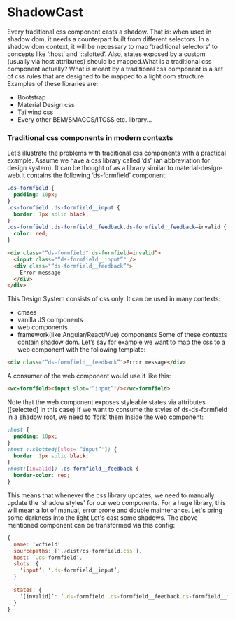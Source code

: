 # ShadowCast

Every traditional css component casts a shadow.
That is: when used in shadow dom, it needs a counterpart built from different selectors.
In a shadow dom context, it will be necessary to map ‘traditional selectors’ to concepts like ‘:host’ and ‘::slotted’.
Also, states exposed by a custom (usually via host attributes) should be mapped.What is a traditional css component actually?
What is meant by a traditional css component is a set of css rules that are designed to be mapped to a light dom structure.
Examples of these libraries are:

- Bootstrap
- Material Design css
- Tailwind css
- Every other BEM/SMACCS/ITCSS etc. library...

### Traditional css components in modern contexts

Let’s illustrate the problems with traditional css components with a practical example. Assume we have a css library called ‘ds’ (an abbreviation for design system). It can be thought of as a library similar to material-design-web.It contains the following ‘ds-formfield’ component:

```css
.ds-formfield {
  padding: 10px;
}
.ds-formfield .ds-formfield__input {
  border: 1px solid black;
}
.ds-formfield .ds-formfield__feedback.ds-formfield__feedback—invalid {
  color: red;
}
```

```html
<div class="“ds-formfield" ds-formfield—invalid”>
  <input class="“ds-formfield__input”" />
  <div class="“ds-formfield__feedback”">
    Error message
  </div>
</div>
```

This Design System consists of css only. It can be used in many contexts:

- cmses
- vanilla JS components
- web components
- framework(like Angular/React/Vue) components
  Some of these contexts contain shadow dom. Let’s say for example we want to map the css to a web component with the following template:

```html  <slot name=”input”></slot>
<div class="“ds-formfield__feedback”">Error message</div>
```

A consumer of the web component would use it like this:

```html
<wc-formfield><input slot="“input”"/></wc-formfield>
```

Note that the web component exposes styleable states via attributes ([selected] in this case)
If we want to consume the styles of ds-ds-formfield in a shadow root, we need to ‘fork’ them
Inside the web component:

```css
:host {
  padding: 10px;
}
:host ::slotted([slot='“input”']) {
  border: 1px solid black;
}
:host([invalid]) .ds-formfield__feedback {
  border-color: red;
}
```

This means that whenever the css library updates, we need to manually update the 'shadow styles' for our web components. For a huge library, this will mean a lot of manual, error prone and double maintenance.
Let's bring some darkness into the light
Let's cast some shadows. The above mentioned component can be transformed via this config:

```js
{
  name: ‘wcfield’,
  sourcepaths: [‘./dist/ds-formfield.css’],
  host: ‘.ds-formfield’,
  slots: {
    ‘input’: ‘.ds-formfield__input’;
  }
  ,
  states: {
    ‘[invalid]’: ‘.ds-formfield .ds-formfield__feedback.ds-formfield__feedback—invalid’;
  }
}
```
